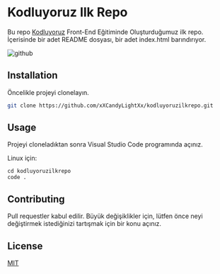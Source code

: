 # Kodluyoruz Ilk Repo

Bu repo [Kodluyoruz](https://kodluyoruz.org/tr/kodluyoruz/) Front-End Eğitiminde Oluşturduğumuz ilk repo. İçerisinde bir adet README dosyası, bir adet index.html barındırıyor.

![github](figures/github.png)


## Installation

Öncelikle projeyi clonelayın. 

```bash
git clone https://github.com/xXCandyLightXx/kodluyoruzilkrepo.git
```

## Usage

Projeyi cloneladıktan sonra Visual Studio Code programında açınız.

Linux için:
```linux
cd kodluyoruzilkrepo
code .
```

## Contributing
Pull requestler kabul edilir. Büyük değişiklikler için, lütfen önce neyi değiştirmek istediğinizi tartışmak için bir konu açınız.


## License
[MIT](https://choosealicense.com/licenses/mit/)
